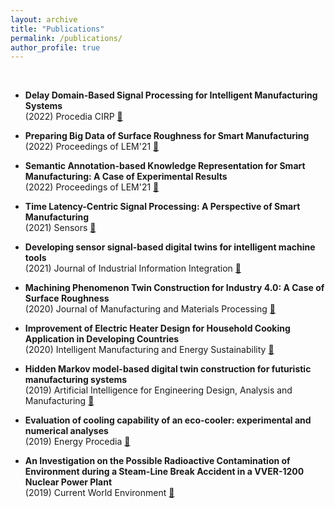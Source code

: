 ```yaml
---
layout: archive
title: "Publications"
permalink: /publications/
author_profile: true
---
```


<br>

* <b> Delay Domain-Based Signal Processing for Intelligent Manufacturing Systems </b>
    <br> (2022) Procedia CIRP [<span style="text-decoration: none;">🔗</span>](https://doi.org/10.1016/j.procir.2022.09.083)

* <b> Preparing Big Data of Surface Roughness for Smart Manufacturing </b>
    <br> (2022) Proceedings of LEM'21 [🔗](https://doi.org/10.1299/jsmelem.2021.10.009-110)

* <b> Semantic Annotation-based Knowledge Representation for Smart Manufacturing: A Case of Experimental Results </b>
    <br> (2022) Proceedings of LEM'21 [🔗](https://doi.org/10.1299/jsmelem.2021.10.011-040)

* <b> Time Latency-Centric Signal Processing: A Perspective of Smart Manufacturing </b>
    <br> (2021) Sensors [🔗](https://doi.org/10.3390/s21217336)

* <b> Developing sensor signal-based digital twins for intelligent machine tools </b>
    <br> (2021) Journal of Industrial Information Integration [🔗](https://doi.org/10.1016/j.jii.2021.100242)

* <b> Machining Phenomenon Twin Construction for Industry 4.0: A Case of Surface Roughness </b>
    <br> (2020) Journal of Manufacturing and Materials Processing [🔗](https://doi.org/10.3390/jmmp4010011)

* <b> Improvement of Electric Heater Design for Household Cooking Application in Developing Countries </b>
    <br> (2020) Intelligent Manufacturing and Energy Sustainability [🔗](https://doi.org/10.1007/978-981-15-1616-0_4)

* <b> Hidden Markov model-based digital twin construction for futuristic manufacturing systems </b>
    <br> (2019) Artificial Intelligence for Engineering Design, Analysis and Manufacturing [🔗](https://doi.org/10.1017/S089006041900012X)

* <b> Evaluation of cooling capability of an eco-cooler: experimental and numerical analyses </b>
    <br> (2019) Energy Procedia [🔗](https://doi.org/10.1016/j.egypro.2019.02.124)

* <b> An Investigation on the Possible Radioactive Contamination of Environment during a Steam-Line Break Accident in a VVER-1200 Nuclear Power Plant </b>
    <br> (2019) Current World Environment [🔗](http://dx.doi.org/10.12944/CWE.14.2.14)

